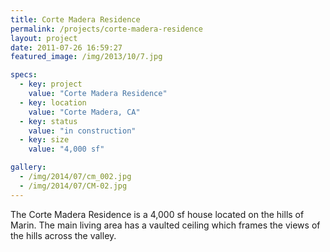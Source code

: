 ```yaml
---
title: Corte Madera Residence
permalink: /projects/corte-madera-residence
layout: project
date: 2011-07-26 16:59:27
featured_image: /img/2013/10/7.jpg

specs:
  - key: project
    value: "Corte Madera Residence"
  - key: location
    value: "Corte Madera, CA"
  - key: status
    value: "in construction"
  - key: size
    value: "4,000 sf"

gallery:
  - /img/2014/07/cm_002.jpg
  - /img/2014/07/CM-02.jpg
---
```


The Corte Madera Residence is a 4,000 sf house located on the hills of Marin.  The main living area has a vaulted ceiling which frames the views of the hills across the valley.
